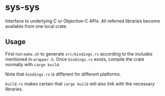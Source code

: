 # sys-sys

Interface to underlying C or Objective-C APIs. All referred libraries become available from one local crate.

## Usage

First run `make.sh` to generate `src/bindings.rs` according to the includes mentioned in `wrapper.h`. Once `bindings.rs` exists, compile the crate normally with `cargo build`.

Note that `bindings.rs` is different for different platforms.

`build.rs` makes certain that `cargo build` will also link with the necessary libraries.
